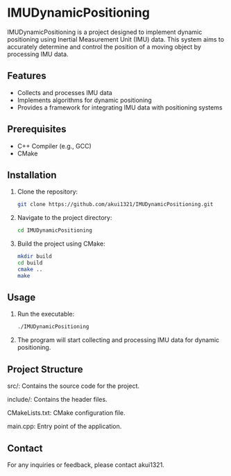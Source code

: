 # IMUDynamicPositioning

IMUDynamicPositioning is a project designed to implement dynamic positioning using Inertial Measurement Unit (IMU) data. This system aims to accurately determine and control the position of a moving object by processing IMU data.

## Features

- Collects and processes IMU data
- Implements algorithms for dynamic positioning
- Provides a framework for integrating IMU data with positioning systems

## Prerequisites

- C++ Compiler (e.g., GCC)
- CMake

## Installation

1. Clone the repository:
   ```bash
   git clone https://github.com/akui1321/IMUDynamicPositioning.git
2. Navigate to the project directory:
   ```bash
   cd IMUDynamicPositioning
3. Build the project using CMake:
   ```bash
   mkdir build
   cd build
   cmake ..
   make
## Usage

1. Run the executable:
   ```bash
   ./IMUDynamicPositioning
2. The program will start collecting and processing IMU data for dynamic positioning.

## Project Structure

src/: Contains the source code for the project.

include/: Contains the header files.

CMakeLists.txt: CMake configuration file.

main.cpp: Entry point of the application.

## Contact
For any inquiries or feedback, please contact akui1321.
